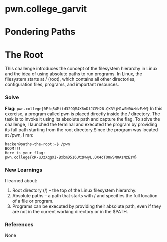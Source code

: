 # pwn.college_garvit
# Pondering Paths

# The Root
This challenge introduces the concept of the filesystem hierarchy in Linux and the idea of using absolute paths to run programs. In Linux, the filesystem starts at / (root), which contains all other directories, configuration files, programs, and important resources.

### Solve
**Flag:** `pwn.college{0Efq54Mttd329QM4X6nDfJCFH28.QX3YjM1wSN0AzNzEzW}`
In this exercise, a program called pwn is placed directly inside the / directory. The task is to invoke it using its absolute path and capture the flag.
To solve the challenge, I launched the terminal and executed the program by providing its full path starting from the root directory.Since the program was located at /pwn, I ran:
```
hacker@paths~the-root:~$ /pwn
BOOM!!!
Here is your flag:
pwn.college{cR-uJzXqgXI-BxbmD516UtzMwyL.QX4cTO0wSN0AzNzEzW}
```
    
### New Learnings
I learned about:

1. Root directory (/) – the top of the Linux filesystem hierarchy.
2. Absolute paths – a path that starts with / and specifies the full location of a file or program.
3. Programs can be executed by providing their absolute path, even if they are not in the current working directory or in the $PATH.

### References 
None